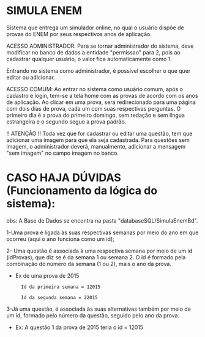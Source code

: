
# SIMULA ENEM

Sistema que entrega um simulador online, no qual o usuário dispõe de provas do 
ENEM por seus respectivos anos de aplicação. 

ACESSO ADMINISTRADOR: Para se tornar administrador do sistema, deve
modificar no banco de dados a entidade "permissao" para 2, pois ao cadastrar
qualquer usuário, o valor fica automaticamente como 1. 

Entrando no sistema como administrador, é possível escolher o que quer editar
ou adicionar.

ACESSO COMUM: Ao entrar no sistema como usuário comum, após o cadastro e login, tem-se a tela home
com as provas de acordo com os anos de aplicação. Ao clicar em uma prova, 
será redirecionado para uma página com dois dias de prova, cada um
com suas respectivas perguntas. O primeiro dia é a prova do primeiro domingo, sem redação
e sem língua estrangeira e o segundo segue a prova padrão.

!! ATENÇÃO !!
Toda vez que for cadastrar ou editar uma questão, tem que adicionar uma imagem para que ela seja cadastrada.
Para questões sem imagem, o administrador deverá, manualmente, adicionar a mensagem "sem imagem" no campo imagem no banco.  


CASO HAJA DÚVIDAS (Funcionamento da lógica do sistema):
=======

obs: A Base de Dados se encontra na pasta "databaseSQL/SimulaEnemBd".


1-Uma prova é ligada às suas respectivas semanas por meio do ano em que ocorreu (aqui o ano funciona como um id);

2- Uma questão é associada à uma respectiva semana por meio de um id (idProvas), que diz se é da semana 1 ou semana 2. O id é formado pela combinação do número da semana (1 ou 2), mais o ano da prova. 

- Ex de uma prova de 2015 

        Id da primeira semana = 12015

        Id da segunda semana = 22015

3-Já uma questão, é associada às suas alternativas também por meio de um id, formado pelo número da questão, seguido pelo ano da prova. 
- Ex: A questão 1 da prova de 2015 teria o id = 12015
